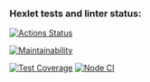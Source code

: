 ### Hexlet tests and linter status:
[![Actions Status](https://github.com/cfyz7/frontend-project-46/workflows/hexlet-check/badge.svg)](https://github.com/cfyz7/frontend-project-46/actions)

[![Maintainability](https://api.codeclimate.com/v1/badges/03ff60f154c302c88be1/maintainability)](https://codeclimate.com/github/cfyz7/frontend-project-46/maintainability)

[![Test Coverage](https://api.codeclimate.com/v1/badges/03ff60f154c302c88be1/test_coverage)](https://codeclimate.com/github/cfyz7/frontend-project-46/test_coverage)
[![Node CI](https://github.com/cfyz7/frontend-project-46/actions/workflows/nodeJS.yml/badge.svg)](https://github.com/cfyz7/frontend-project-46/actions/workflows/nodeJS.yml)
